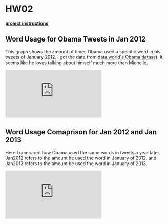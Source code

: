 # HW02

[**project instructions** ](https://github.com/mikeizbicki/cmc-csci040/tree/2021fall/hw_02)

## **Word Usage for Obama Tweets in Jan 2012**

This graph shows the amount of times Obama used a specific word in his tweets of January 2012. I got the data from [data.world's Obama dataset](https://data.world/socialmediadata/obama-white-house-social-media-obamawhitehouse-tweets). It seems like he loves talking about himself much more than Michelle.

![Obama January 2012 Word Usage](https://github.com/NHendelman/HW02/blob/main/Obama12Graph.pdf)

## **Word Usage Comaprison for Jan 2012 and Jan 2013**

Here I compared how Obama used the same words in tweets a year later. Jan2012 refers to the amount he used the word in January of 2012, and Jan2013 refers to the amount he used the word in January of 2013.

![Obama Word Comparison](https://github.com/NHendelman/HW02/blob/main/Obama12%2B13Graph.pdf)
